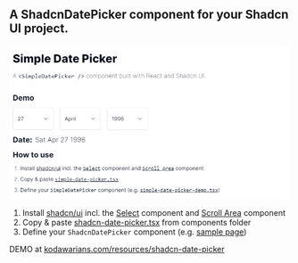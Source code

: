 ## A ShadcnDatePicker component for your Shadcn UI project.

![og image](https://raw.githubusercontent.com/stanojevicbojan/shadcn-date-picker/main/public/og-image.png)

1. Install [shadcn/ui](http://ui.shadcn.com/) incl. the [Select](https://ui.shadcn.com/docs/components/select) component and [Scroll Area](https://ui.shadcn.com/docs/components/scroll-area) component
2. Copy & paste [shadcn-date-picker.tsx](https://github.com/stanojevicbojan/shadcn-date-picker/blob/main/src/components/shadcn-date-picker.tsx) from components folder
3. Define your `ShadcnDatePicker` component (e.g. [sample page](https://github.com/stanojevicbojan/shadcn-date-picker/blob/main/src/app/page.tsx))

DEMO at [kodawarians.com/resources/shadcn-date-picker](https://www.kodawarians.com/resources/shadcn-date-picker)
